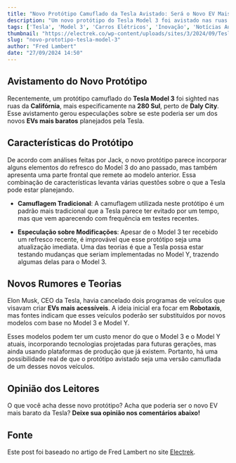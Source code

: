```yaml
---
title: "Novo Protótipo Camuflado da Tesla Avistado: Será o Novo EV Mais Barato?"
description: "Um novo protótipo do Tesla Model 3 foi avistado nas ruas da Califórnia, levantando especulações sobre uma versão mais acessível do veículo elétrico."
tags: ['Tesla', 'Model 3', 'Carros Elétricos', 'Inovação', 'Notícias Automotivas']
thumbnail: "https://electrek.co/wp-content/uploads/sites/3/2024/09/Tesla-Model-3-protoytpe-camouflage.jpg?quality=82&strip=all&w=1600"
slug: "novo-prototipo-tesla-model-3"
author: "Fred Lambert"
date: "27/09/2024 14:50"
---
```


## Avistamento do Novo Protótipo

Recentemente, um protótipo camuflado do **Tesla Model 3** foi sighted nas ruas da **Califórnia**, mais especificamente na **280 Sul**, perto de **Daly City**. Esse avistamento gerou especulações sobre se este poderia ser um dos novos **EVs mais baratos** planejados pela Tesla.

## Características do Protótipo

De acordo com análises feitas por Jack, o novo protótipo parece incorporar alguns elementos do refresco do Model 3 do ano passado, mas também apresenta uma parte frontal que remete ao modelo anterior. Essa combinação de características levanta várias questões sobre o que a Tesla pode estar planejando.

- **Camuflagem Tradicional**: A camuflagem utilizada neste protótipo é um padrão mais tradicional que a Tesla parece ter evitado por um tempo, mas que vem aparecendo com frequência em testes recentes.

- **Especulação sobre Modificações**: Apesar de o Model 3 ter recebido um refresco recente, é improvável que esse protótipo seja uma atualização imediata. Uma das teorias é que a Tesla possa estar testando mudanças que seriam implementadas no Model Y, trazendo algumas delas para o Model 3.

## Novos Rumores e Teorias

Elon Musk, CEO da Tesla, havia cancelado dois programas de veículos que visavam criar **EVs mais acessíveis**. A ideia inicial era focar em **Robotaxis**, mas fontes indicam que esses veículos poderão ser substituídos por novos modelos com base no Model 3 e Model Y.

Esses modelos podem ter um custo menor do que o Model 3 e o Model Y atuais, incorporando tecnologias projetadas para futuras gerações, mas ainda usando plataformas de produção que já existem. Portanto, há uma possibilidade real de que o protótipo avistado seja uma versão camuflada de um desses novos veículos.

## Opinião dos Leitores

O que você acha desse novo protótipo? Acha que poderia ser o novo EV mais barato da Tesla? **Deixe sua opinião nos comentários abaixo!**  

## Fonte
Este post foi baseado no artigo de Fred Lambert no site [Electrek](https://electrek.co/2024/09/27/new-tesla-model-3-prototype-spotted-cheaper-ev/).